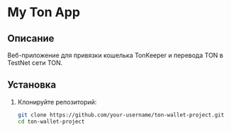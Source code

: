 # My Ton App

## Описание
Веб-приложение для привязки кошелька TonKeeper и перевода TON в TestNet сети TON.

## Установка

1. Клонируйте репозиторий:
   ```bash
   git clone https://github.com/your-username/ton-wallet-project.git
   cd ton-wallet-project
